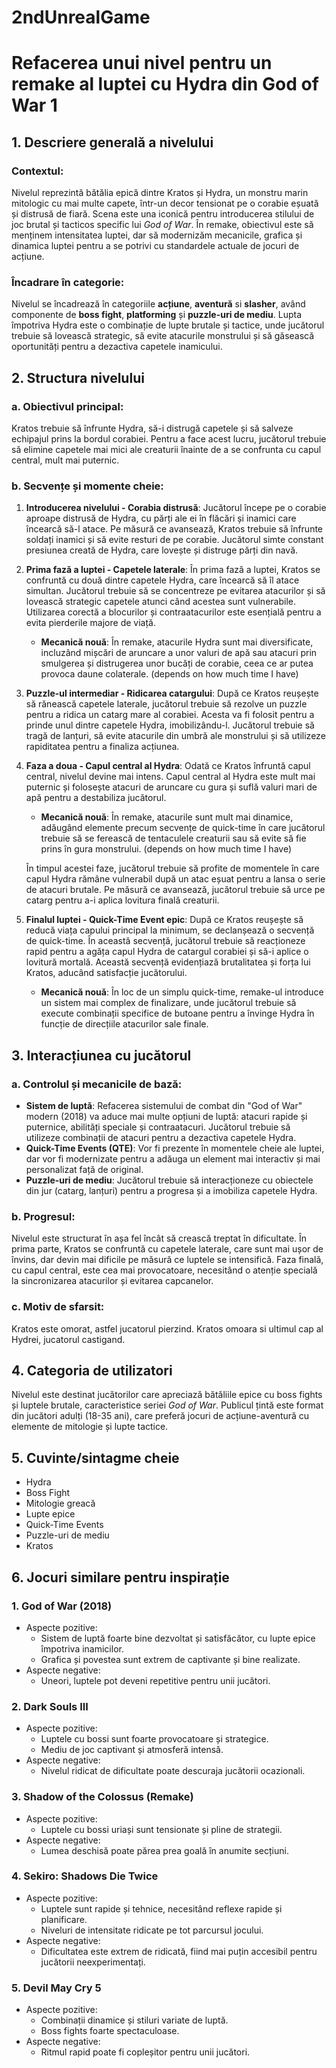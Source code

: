 # 2ndUnrealGame

# Refacerea unui nivel pentru un **remake** al luptei cu Hydra din **God of War 1**

## 1. Descriere generală a nivelului

### Contextul:
Nivelul reprezintă bătălia epică dintre Kratos și Hydra, un monstru marin mitologic cu mai multe capete, într-un decor tensionat pe o corabie eșuată și distrusă de fiară. Scena este una iconică pentru introducerea stilului de joc brutal și tacticos specific lui *God of War*. În remake, obiectivul este să menținem intensitatea luptei, dar să modernizăm mecanicile, grafica și dinamica luptei pentru a se potrivi cu standardele actuale de jocuri de acțiune.

### Încadrare în categorie:
Nivelul se încadrează în categoriile **acțiune**, **aventură** si **slasher**, având componente de **boss fight**, **platforming** și **puzzle-uri de mediu**. Lupta împotriva Hydra este o combinație de lupte brutale și tactice, unde jucătorul trebuie să lovească strategic, să evite atacurile monstrului și să găsească oportunități pentru a dezactiva capetele inamicului.

## 2. Structura nivelului

### a. Obiectivul principal:
Kratos trebuie să înfrunte Hydra, să-i distrugă capetele și să salveze echipajul prins la bordul corabiei. Pentru a face acest lucru, jucătorul trebuie să elimine capetele mai mici ale creaturii înainte de a se confrunta cu capul central, mult mai puternic.

### b. Secvențe și momente cheie:

1. **Introducerea nivelului - Corabia distrusă**:
   Jucătorul începe pe o corabie aproape distrusă de Hydra, cu părți ale ei în flăcări și inamici care încearcă să-l atace. Pe măsură ce avansează, Kratos trebuie să înfrunte soldați inamici și să evite resturi de pe corabie. Jucătorul simte constant presiunea creată de Hydra, care lovește și distruge părți din navă.

2. **Prima fază a luptei - Capetele laterale**:
   În prima fază a luptei, Kratos se confruntă cu două dintre capetele Hydra, care încearcă să îl atace simultan. Jucătorul trebuie să se concentreze pe evitarea atacurilor și să lovească strategic capetele atunci când acestea sunt vulnerabile. Utilizarea corectă a blocurilor și contraatacurilor este esențială pentru a evita pierderile majore de viață.

   - **Mecanică nouă**: În remake, atacurile Hydra sunt mai diversificate, incluzând mișcări de aruncare a unor valuri de apă sau atacuri prin smulgerea și distrugerea unor bucăți de corabie, ceea ce ar putea provoca daune colaterale. (depends on how much time I have)

3. **Puzzle-ul intermediar - Ridicarea catargului**:
   După ce Kratos reușește să rănească capetele laterale, jucătorul trebuie să rezolve un puzzle pentru a ridica un catarg mare al corabiei. Acesta va fi folosit pentru a prinde unul dintre capetele Hydra, imobilizându-l. Jucătorul trebuie să tragă de lanțuri, să evite atacurile din umbră ale monstrului și să utilizeze rapiditatea pentru a finaliza acțiunea.

4. **Faza a doua - Capul central al Hydra**:
   Odată ce Kratos înfruntă capul central, nivelul devine mai intens. Capul central al Hydra este mult mai puternic și folosește atacuri de aruncare cu gura și suflă valuri mari de apă pentru a destabiliza jucătorul.

   - **Mecanică nouă**: În remake, atacurile sunt mult mai dinamice, adăugând elemente precum secvențe de quick-time în care jucătorul trebuie să se ferească de tentaculele creaturii sau să evite să fie prins în gura monstrului. (depends on how much time I have)

   
   În timpul acestei faze, jucătorul trebuie să profite de momentele în care capul Hydra rămâne vulnerabil după un atac eșuat pentru a lansa o serie de atacuri brutale. Pe măsură ce avansează, jucătorul trebuie să urce pe catarg pentru a-i aplica lovitura finală creaturii.

5. **Finalul luptei - Quick-Time Event epic**:
   După ce Kratos reușește să reducă viața capului principal la minimum, se declanșează o secvență de quick-time. În această secvență, jucătorul trebuie să reacționeze rapid pentru a agăța capul Hydra de catargul corabiei și să-i aplice o lovitură mortală. Această secvență evidențiază brutalitatea și forța lui Kratos, aducând satisfacție jucătorului.

   - **Mecanică nouă**: În loc de un simplu quick-time, remake-ul introduce un sistem mai complex de finalizare, unde jucătorul trebuie să execute combinații specifice de butoane pentru a învinge Hydra în funcție de direcțiile atacurilor sale finale.

## 3. Interacțiunea cu jucătorul

### a. Controlul și mecanicile de bază:
- **Sistem de luptă**: Refacerea sistemului de combat din "God of War" modern (2018) va aduce mai multe opțiuni de luptă: atacuri rapide și puternice, abilități speciale și contraatacuri. Jucătorul trebuie să utilizeze combinații de atacuri pentru a dezactiva capetele Hydra.
- **Quick-Time Events (QTE)**: Vor fi prezente în momentele cheie ale luptei, dar vor fi modernizate pentru a adăuga un element mai interactiv și mai personalizat față de original.
- **Puzzle-uri de mediu**: Jucătorul trebuie să interacționeze cu obiectele din jur (catarg, lanțuri) pentru a progresa și a imobiliza capetele Hydra.

### b. Progresul:
Nivelul este structurat în așa fel încât să crească treptat în dificultate. În prima parte, Kratos se confruntă cu capetele laterale, care sunt mai ușor de învins, dar devin mai dificile pe măsură ce luptele se intensifică. Faza finală, cu capul central, este cea mai provocatoare, necesitând o atenție specială la sincronizarea atacurilor și evitarea capcanelor.

### c. Motiv de sfarsit:
Kratos este omorat, astfel jucatorul pierzind.
Kratos omoara si ultimul cap al Hydrei, jucatorul castigand.

## 4. Categoria de utilizatori
Nivelul este destinat jucătorilor care apreciază bătăliile epice cu boss fights și luptele brutale, caracteristice seriei *God of War*. Publicul țintă este format din jucători adulți (18-35 ani), care preferă jocuri de acțiune-aventură cu elemente de mitologie și lupte tactice.

## 5. Cuvinte/sintagme cheie
- Hydra
- Boss Fight
- Mitologie greacă
- Lupte epice
- Quick-Time Events
- Puzzle-uri de mediu
- Kratos

## 6. Jocuri similare pentru inspirație

### 1. **God of War (2018)**
   - Aspecte pozitive:
     - Sistem de luptă foarte bine dezvoltat și satisfăcător, cu lupte epice împotriva inamicilor.
     - Grafica și povestea sunt extrem de captivante și bine realizate.
   - Aspecte negative:
     - Uneori, luptele pot deveni repetitive pentru unii jucători.

### 2. **Dark Souls III**
   - Aspecte pozitive:
     - Luptele cu bossi sunt foarte provocatoare și strategice.
     - Mediu de joc captivant și atmosferă intensă.
   - Aspecte negative:
     - Nivelul ridicat de dificultate poate descuraja jucătorii ocazionali.

### 3. **Shadow of the Colossus (Remake)**
   - Aspecte pozitive:
     - Luptele cu bossi uriași sunt tensionate și pline de strategii.
   - Aspecte negative:
     - Lumea deschisă poate părea prea goală în anumite secțiuni.

### 4. **Sekiro: Shadows Die Twice**
   - Aspecte pozitive:
     - Luptele sunt rapide și tehnice, necesitând reflexe rapide și planificare.
     - Niveluri de intensitate ridicate pe tot parcursul jocului.
   - Aspecte negative:
     - Dificultatea este extrem de ridicată, fiind mai puțin accesibil pentru jucătorii neexperimentați.

### 5. **Devil May Cry 5**
   - Aspecte pozitive:
     - Combinații dinamice și stiluri variate de luptă.
     - Boss fights foarte spectaculoase.
   - Aspecte negative:
     - Ritmul rapid poate fi copleșitor pentru unii jucători.
